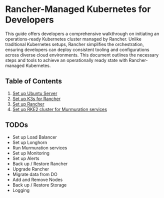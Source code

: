 # Rancher-Managed Kubernetes for Developers

This guide offers developers a comprehensive walkthrough on initiating an operations-ready Kubernetes cluster managed by Rancher. Unlike traditional Kubernetes setups, Rancher simplifies the orchestration, ensuring developers can deploy consistent tooling and configurations across diverse cloud environments. This document outlines the necessary steps and tools to achieve an operationally ready state with Rancher-managed Kubernetes.

## Table of Contents

1. [Set up Ubuntu Server](01-setup-ubuntu/README.md)
2. [Set up K3s for Rancher](02-setup-k3s/README.md)
3. [Set up Rancher](03-setup-rancher/README.md)
4. [Set up RKE2 cluster for Murmuration services](04-setup-rke2-cluster/README.md)

## TODOs

- Set up Load Balancer
- Set up Longhorn
- Run Murmuration services
- Set up Monitoring
- Set up Alerts
- Back up / Restore Rancher
- Upgrade Rancher
- Migrate data from DO
- Add and Remove Nodes
- Back up / Restore Storage
- Logging
